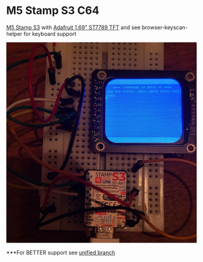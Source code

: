 # M5 Stamp S3 C64 #

[M5 Stamp S3](https://shop.m5stack.com/products/m5stamps3-with-2-54-header-pin) with [Adafruit 1.69" ST7789 TFT](https://www.adafruit.com/product/5206)
and see browser-keyscan-helper for keyboard support

![m5-stamp-s3](m5-stamp-s3.jpg)

***For BETTER support see [unified branch](https://github.com/davervw/c-simple-emu6502-cbm/tree/unified)
